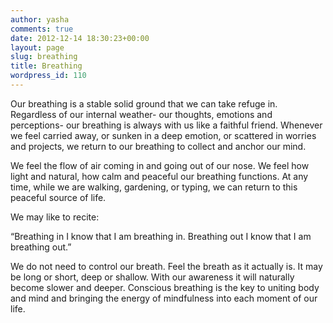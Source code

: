 ```yaml
---
author: yasha
comments: true
date: 2012-12-14 18:30:23+00:00
layout: page
slug: breathing
title: Breathing
wordpress_id: 110
---
```


Our breathing is a stable solid ground that we can take refuge in. Regardless of our internal weather- our thoughts, emotions and perceptions- our breathing is always with us like a faithful friend. Whenever we feel carried away, or sunken in a deep emotion, or scattered in worries and projects, we return to our breathing to collect and anchor our mind.

We feel the flow of air coming in and going out of our nose. We feel how light and natural, how calm and peaceful our breathing functions. At any time, while we are walking, gardening, or typing, we can return to this peaceful source of life.

We may like to recite:

“Breathing in I know that I am breathing in.
Breathing out I know that I am breathing out.”

We do not need to control our breath. Feel the breath as it actually is. It may be long or short, deep or shallow. With our awareness it will naturally become slower and deeper. Conscious breathing is the key to uniting body and mind and bringing the energy of mindfulness into each moment of our life.

